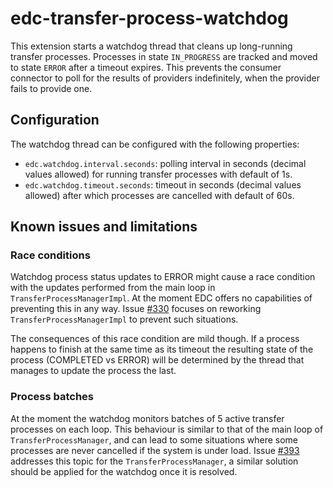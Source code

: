 # edc-transfer-process-watchdog

This extension starts a watchdog thread that cleans up long-running transfer processes. Processes in state `IN_PROGRESS` are tracked and moved to state `ERROR` after a timeout expires. This prevents the consumer connector to poll for the results of providers indefinitely, when the provider fails to provide one.

## Configuration

The watchdog thread can be configured with the following properties:

* `edc.watchdog.interval.seconds`: polling interval in seconds (decimal values allowed) for running transfer processes with default of 1s.
* `edc.watchdog.timeout.seconds`: timeout in seconds (decimal values allowed) after which processes are cancelled with default of 60s.

## Known issues and limitations

### Race conditions

Watchdog process status updates to ERROR might cause a race condition with the updates performed from the main loop in `TransferProcessManagerImpl`. At the moment EDC offers no capabilities of preventing this in any way. Issue [#330](https://github.com/eclipse-dataspaceconnector/DataSpaceConnector/issues/330) focuses on reworking `TransferProcessManagerImpl` to prevent such situations.

The consequences of this race condition are mild though. If a process happens to finish at the same time as its timeout the resulting state of the process (COMPLETED vs ERROR) will be determined by the thread that manages to update the process the last.

### Process batches

At the moment the watchdog monitors batches of 5 active transfer processes on each loop. This behaviour is similar to that of the main loop of `TransferProcessManager`, and can lead to some situations where some processes are never cancelled if the system is under load. Issue [#393](https://github.com/eclipse-dataspaceconnector/DataSpaceConnector/issues/393) addresses this topic for the `TransferProcessManager`, a similar solution should be applied for the watchdog once it is resolved.